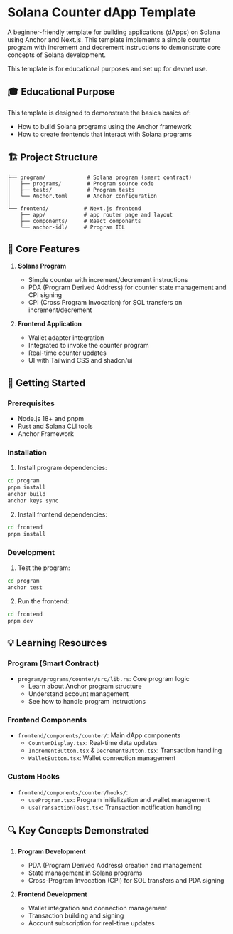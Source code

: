 # Solana Counter dApp Template

A beginner-friendly template for building applications (dApps) on Solana using Anchor and Next.js. This template implements a simple counter program with increment and decrement instructions to demonstrate core concepts of Solana development.

This template is for educational purposes and set up for devnet use.

## 🎓 Educational Purpose

This template is designed to demonstrate the basics basics of:

- How to build Solana programs using the Anchor framework
- How to create frontends that interact with Solana programs

## 🏗 Project Structure

```
├── program/             # Solana program (smart contract)
│   ├── programs/        # Program source code
│   ├── tests/           # Program tests
│   └── Anchor.toml      # Anchor configuration
│
└── frontend/           # Next.js frontend
    ├── app/            # app router page and layout
    ├── components/     # React components
    └── anchor-idl/     # Program IDL
```

## 🔧 Core Features

1. **Solana Program**

   - Simple counter with increment/decrement instructions
   - PDA (Program Derived Address) for counter state management and CPI signing
   - CPI (Cross Program Invocation) for SOL transfers on increment/decrement

2. **Frontend Application**
   - Wallet adapter integration
   - Integrated to invoke the counter program
   - Real-time counter updates
   - UI with Tailwind CSS and shadcn/ui

## 🚀 Getting Started

### Prerequisites

- Node.js 18+ and pnpm
- Rust and Solana CLI tools
- Anchor Framework

### Installation

1. Install program dependencies:

```bash
cd program
pnpm install
anchor build
anchor keys sync
```

2. Install frontend dependencies:

```bash
cd frontend
pnpm install
```

### Development

1. Test the program:

```bash
cd program
anchor test
```

2. Run the frontend:

```bash
cd frontend
pnpm dev
```

## 💡 Learning Resources

### Program (Smart Contract)

- `program/programs/counter/src/lib.rs`: Core program logic
  - Learn about Anchor program structure
  - Understand account management
  - See how to handle program instructions

### Frontend Components

- `frontend/components/counter/`: Main dApp components
  - `CounterDisplay.tsx`: Real-time data updates
  - `IncrementButton.tsx` & `DecrementButton.tsx`: Transaction handling
  - `WalletButton.tsx`: Wallet connection management

### Custom Hooks

- `frontend/components/counter/hooks/`:
  - `useProgram.tsx`: Program initialization and wallet management
  - `useTransactionToast.tsx`: Transaction notification handling

## 🔍 Key Concepts Demonstrated

1. **Program Development**

   - PDA (Program Derived Address) creation and management
   - State management in Solana programs
   - Cross-Program Invocation (CPI) for SOL transfers and PDA signing

2. **Frontend Development**

   - Wallet integration and connection management
   - Transaction building and signing
   - Account subscription for real-time updates
